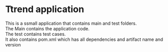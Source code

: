 # Ttrend application

This is a ssmall application that contains main and test folders.  
The Main contains the application code.  
The test contains test cases.  
It also contains pom.xml which has all dependencies and artifact name and version

